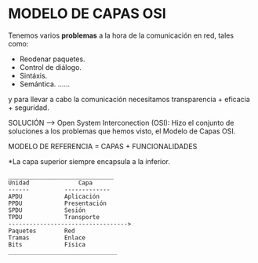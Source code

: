 
# MODELO DE CAPAS OSI



Tenemos varios **problemas** a la hora de la comunicación en red, tales como:

- Reodenar paquetes.
- Control de diálogo.
- Sintáxis.
- Semántica.
......

y para llevar a cabo la comunicación necesitamos transparencia + eficacia + seguridad.

SOLUCIÓN --> Open System Interconection (OSI): Hizo el conjunto de soluciones a los problemas que hemos visto, el Modelo de Capas OSI.

MODELO DE REFERENCIA = CAPAS + FUNCIONALIDADES

*La capa superior siempre encapsula a la inferior.

    ______________________________
    Unidad              Capa
    ------          -------------
    APDU            Aplicación
    PPDU            Presentación
    SPDU            Sesión
    TPDU            Transporte
    ---------------------------------->
    Paquetes        Red
    Tramas          Enlace
    Bits            Física          
    _______________________________

